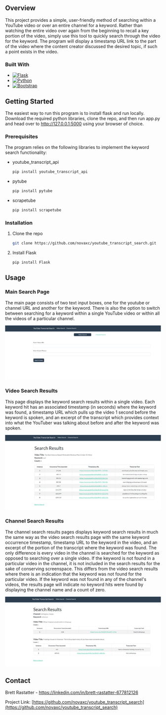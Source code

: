 <!-- ABOUT THE PROJECT -->
## Overview

This project provides a simple, user-friendly method of searching within a YouTube video or over an entire channel for a keyword. Rather than watching the entire video over again from the beginning to recall a key portion of the video, simply use this tool to quickly search through the video for the keyword. The program will display a timestamp URL link to the part of the video where the content creator discussed the desired topic, if such a point exists in the video. 



### Built With

* [![Flask][Flask.py]][Flask-url]
* [![Python][Python.py]][Python-url]
* [![Bootstrap][Bootstrap.com]][Bootstrap-url]



<!-- GETTING STARTED -->
## Getting Started

The easiest way to run this program is to install flask and run locally. Download the required python libraries, clone the repo, and then run app.py and head over to http://127.0.0.1:5000 using your browser of choice.

### Prerequisites

The program relies on the following libraries to implement the keyword search functionality:

* youtube_transcript_api
  ```sh
  pip install youtube_transcript_api
  ```

* pytube
  ```sh
  pip install pytube
  ```

* scrapetube
  ```sh
  pip install scrapetube
  ```

### Installation

1.  Clone the repo
    ```sh
    git clone https://github.com/novaxc/youtube_transcript_search.git
    ```
2. Install Flask
   ```sh
   pip install Flask
   ```



<!-- USAGE EXAMPLES -->
## Usage

### Main Search Page

The main page consists of two text input boxes, one for the youtube or channel URL and another for the keyword. There is also the option to switch between searching for a keyword within a single YouTube video or within all the videos of a particular channel.

![Screenshot of the Search Page](./images/Video_Search_Screenshot.png)
<p style="margin-bottom: 5px;"></p>

### Video Search Results

This page displays the keyword search results within a single video. Each keyword hit has an associated timestamp (in seconds) where the keyword was found, a timestamp URL which pulls up the video 1 second before the keyword is spoken, and an excerpt of the transcript which provides context into what the YouTuber was talking about before and after the keyword was spoken.

![Screenshot of the Search Page Results](./images/Video_Search_Results_Screenshot.png)
<p style="margin-bottom: 5px;"></p>

### Channel Search Results

The channel search results pages displays keyword search results in much the same way as the video search results page with the same keyword occurrence timestamp, timestamp URL to the keyword in the video, and an excerpt of the portion of the transcript where the keyword was found. The only difference is every video in the channel is searched for the keyword as opposed to searching over a single video. If the keyword is not found in a particular video in the channel, it is not included in the search results for the sake of conserving screenspace. This differs from the video search results where there is an indication that the keyword was not found for the particular video. If the keyword was not found in any of the channel's videos, the results page will indicate no keyword hits were found by displaying the channel name and a count of zero.

![Screenshot of the Search Page Results](./images/Channel_Search_Results_Screenshot.png)
<p style="margin-bottom: 5px;"></p>


<!-- CONTACT -->
## Contact

Brett Rastatter - https://linkedin.com/in/brett-rastatter-677812126

Project Link: [https://github.com/novaxc/youtube_transcript_search](https://github.com/novaxc/youtube_transcript_search)



<!-- MARKDOWN LINKS & IMAGES -->
<!-- https://www.markdownguide.org/basic-syntax/#reference-style-links -->
[Flask.py]: https://img.shields.io/badge/Flask-000000?style=for-the-badge&logo=flask&logoColor=white
[Flask-url]: https://flask.palletsprojects.com/
[Python.py]: https://img.shields.io/badge/Python-3776AB?style=for-the-badge&logo=python&logoColor=white
[Python-url]: https://www.python.org/
[Bootstrap.com]: https://img.shields.io/badge/Bootstrap-563D7C?style=for-the-badge&logo=bootstrap&logoColor=white
[Bootstrap-url]: https://getbootstrap.com
